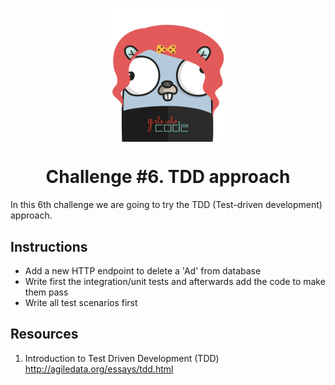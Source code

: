 <p align="center">
    <img alt="&quot;a random gopher created by gopherize.me&quot;" src="../../img/gopher-challenge-6.png" width="200px" style="display: block; margin: 0 auto"/>
</p>

<h1 align="center" style="text-align: center;">
  Challenge #6. TDD approach
</h1>

In this 6th challenge we are going to try the TDD (Test-driven development) approach.

## Instructions

* Add a new HTTP endpoint to delete a 'Ad' from database
* Write first the integration/unit tests and afterwards add the code to make them pass
* Write all test scenarios first

## Resources

1. Introduction to Test Driven Development (TDD) http://agiledata.org/essays/tdd.html